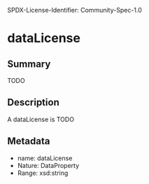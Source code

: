 SPDX-License-Identifier: Community-Spec-1.0

# dataLicense

## Summary

TODO

## Description

A dataLicense is TODO

## Metadata

- name: dataLicense
- Nature: DataProperty
- Range: xsd:string

